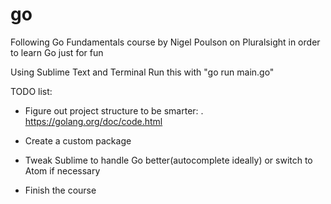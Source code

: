 # go

Following Go Fundamentals course by Nigel Poulson on Pluralsight in order to learn Go just for fun

Using Sublime Text and Terminal
Run this with "go run main.go"



TODO list:

- Figure out project structure to be smarter:
  . https://golang.org/doc/code.html
  
- Create a custom package

- Tweak Sublime to handle Go better(autocomplete ideally) or switch to Atom if necessary

- Finish the course

